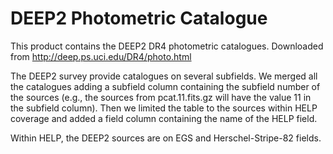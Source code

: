 DEEP2 Photometric Catalogue
===========================

This product contains the DEEP2 DR4 photometric catalogues. Downloaded from
http://deep.ps.uci.edu/DR4/photo.html

The DEEP2 survey provide catalogues on several subfields. We merged all the
catalogues adding a subfield column containing the subfield number of the
sources (e.g., the sources from pcat.11.fits.gz will have the value 11 in the
subfield column). Then we limited the table to the sources within HELP coverage
and added a field column containing the name of the HELP field.

Within HELP, the DEEP2 sources are on EGS and Herschel-Stripe-82 fields.
